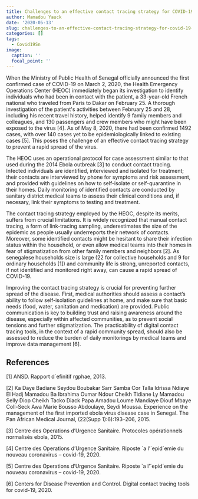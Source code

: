 ```yaml
---
title: Challenges to an effective contact tracing strategy for COVID-19 in Senegal
author: Mamadou Yauck
date: '2020-05-13'
slug: challenges-to-an-effective-contact-tracing-strategy-for-covid-19-in-senegal
categories: []
tags:
  - Covid19Sn
image:
  caption: ''
  focal_point: ''
---
```


When the Ministry of Public Health of Senegal officially announced the first confirmed case
of COVID-19 on March 2, 2020, the Health Emergency Operations Center (HEOC) immediately
began its investigation to identify individuals who had been in contact with the patient, a 33-year-old French national who traveled from Paris to Dakar on February 25. A thorough investigation of the patient's activities between February 25 and 28, including his recent travel history, helped identify 9 family members and colleagues, and 130 passengers and crew members who might have been exposed to the virus [4]. As of May 8, 2020, there had been confirmed 1492 cases, with over 140 cases yet to be epidemiologically linked to existing cases [5]. This poses the challenge of an effective contact tracing strategy to prevent a rapid spread of the virus. 


The HEOC uses an operational protocol for case assessment similar to that used during the 2014 Ebola outbreak [3] to conduct contact tracing. Infected individuals are identified, interviewed and isolated for treatment; their contacts are interviewed by phone for symptoms and risk assessment, and provided with guidelines on how to self-isolate or self-quarantine in their homes. Daily monitoring of identified contacts are conducted by sanitary district medical teams to assess their clinical conditions and, if necesary, link their symptoms to testing and treatment.


The contact tracing strategy employed by the HEOC, despite its merits, suffers from crucial
limitations. It is widely recognized that manual contact tracing, a form of link-tracing sampling, underestimates the size of the epidemic as people usually underreports their network of contacts. Moreover, some identified contacts might be hesitant to share their infection status within the household, or even allow medical teams into their homes in fear of stigmatization from other family members and neighbors [2]. As senegalese households size is large (22 for collective households and 9 for ordinary households [1]) and community life is strong, unreported contacts, if not identified and monitored right away, can cause a rapid spread of COVID-19.


Improving the contact tracing strategy is crucial for preventing further spread of the disease. First, medical authorities should assess a contact’s ability to follow self-isolation guidelines at home, and make sure that basic needs (food, water, sanitation and medication) are provided. Public communication is key to building trust and raising awareness around the disease, especially within affected communities, as to prevent social tensions and further stigmatization. The practicability of digital contact tracing tools, in the context of a rapid community spread, should also be assessed to reduce the burden of daily monitorings by medical teams and improve data management [6].


## References

[1] ANSD. Rapport d´efinitif rgphae, 2013.

[2] Ka Daye Badiane Seydou Boubakar Sarr Samba Cor Talla Idrissa Ndiaye El Hadj Mamadou
Ba Ibrahima Oumar Ndour Cheikh Tidiane Ly Mamadou Selly Diop Cheikh Tacko Diack
Papa Amadou Loume Mandiaye Diouf Mbaye Coll-Seck Awa Marie Bousso Abdoulaye,
Seydi Moussa. Experience on the management of the first imported ebola virus disease case
in Senegal. The Pan African Medical Journal, (22(Supp 1):6):193–206, 2015.

[3] Centre des Operations d’Urgence Sanitaire. Protocoles opérationnels normalisés ebola, 2015.

[4] Centre des Operations d’Urgence Sanitaire. Riposte `a l’´epid´emie du nouveau coronavirus – covid-19, 2020.

[5] Centre des Operations d’Urgence Sanitaire. Riposte `a l’´epid´emie du nouveau coronavirus – covid-19, 2020.

[6] Centers for Disease Prevention and Control. Digital contact tracing tools for covid-19, 2020.